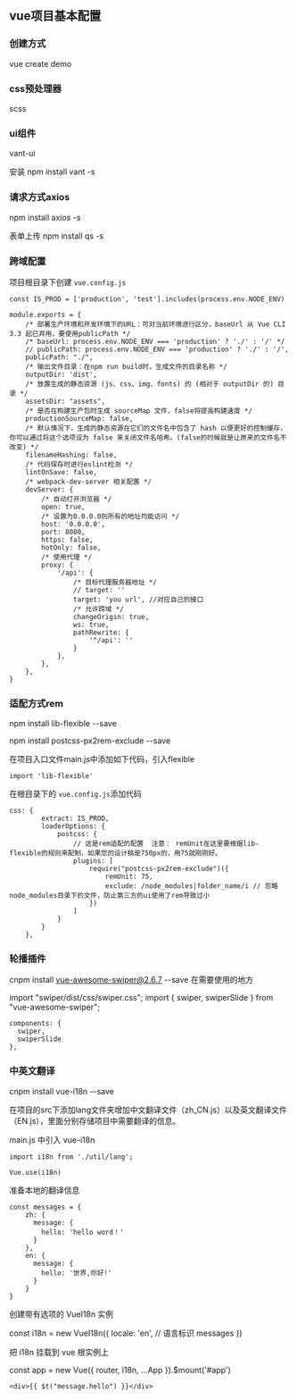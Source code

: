 ## vue项目基本配置

### 创建方式

vue create demo

### css预处理器 

scss

### ui组件

vant-ui 

安装 npm install  vant  -s

### 请求方式axios

npm install axios -s

表单上传
npm install qs -s  

### 跨域配置

项目根目录下创建 `vue.config.js`

```
const IS_PROD = ['production', 'test'].includes(process.env.NODE_ENV)

module.exports = {
    /* 部署生产环境和开发环境下的URL：可对当前环境进行区分，baseUrl 从 Vue CLI 3.3 起已弃用，要使用publicPath */
    /* baseUrl: process.env.NODE_ENV === 'production' ? './' : '/' */
    // publicPath: process.env.NODE_ENV === 'production' ? './' : '/',
    publicPath: "./",
    /* 输出文件目录：在npm run build时，生成文件的目录名称 */
    outputDir: 'dist',
    /* 放置生成的静态资源 (js、css、img、fonts) 的 (相对于 outputDir 的) 目录 */
    assetsDir: "assets",
    /* 是否在构建生产包时生成 sourceMap 文件，false将提高构建速度 */
    productionSourceMap: false,
    /* 默认情况下，生成的静态资源在它们的文件名中包含了 hash 以便更好的控制缓存，你可以通过将这个选项设为 false 来关闭文件名哈希。(false的时候就是让原来的文件名不改变) */
    filenameHashing: false,
    /* 代码保存时进行eslint检测 */
    lintOnSave: false,
    /* webpack-dev-server 相关配置 */
    devServer: {
        /* 自动打开浏览器 */
        open: true,
        /* 设置为0.0.0.0则所有的地址均能访问 */
        host: '0.0.0.0',
        port: 8080,
        https: false,
        hotOnly: false,
        /* 使用代理 */
        proxy: {
            '/api': {
                /* 目标代理服务器地址 */
                // target: ''
                target: 'you url', //对应自己的接口
                /* 允许跨域 */
                changeOrigin: true,
                ws: true,
                pathRewrite: {
                    '^/api': ''
                }
            },
        },
    },
}
```



### 适配方式rem

npm install lib-flexible --save

npm install postcss-px2rem-exclude --save

在项目入口文件main.js中添加如下代码，引入flexible

`import 'lib-flexible'`

在根目录下的 `vue.config.js`添加代码

```
css: {
        extract: IS_PROD,
        loaderOptions: {
            postcss: {
                // 这是rem适配的配置  注意： remUnit在这里要根据lib-flexible的规则来配制，如果您的设计稿是750px的，用75就刚刚好。
                plugins: [
                    require("postcss-px2rem-exclude")({
                        remUnit: 75,
                        exclude: /node_modules|folder_name/i // 忽略node_modules目录下的文件，防止第三方的ui使用了rem导致过小
                    })
                ]
            }
        }
    },
```
### 轮播插件 
cnpm install vue-awesome-swiper@2.6.7 --save
在需要使用的地方

import "swiper/dist/css/swiper.css";
import { swiper, swiperSlide } from "vue-awesome-swiper";

```
components: {
  swiper, 
  swiperSlide
},
```

### 中英文翻译
cnpm install vue-i18n --save

在项目的src下添加lang文件夹增加中文翻译文件（zh_CN.js）以及英文翻译文件（EN.js），里面分别存储项目中需要翻译的信息。

main.js 中引入 vue-i18n
```
import i18n from './util/lang';

Vue.use(i18n)
```
准备本地的翻译信息
```
const messages = {
    zh: {
      message: {
        hello: 'hello word！'
      }
    },
    en: {
      message: {
        hello: '世界,你好!'
      }
    }
}
```
创建带有选项的 VueI18n 实例

const i18n = new VueI18n({
    locale: 'en', // 语言标识
    messages
})

把 i18n 挂载到 vue 根实例上

const app = new Vue({
    router,
    i18n,
    ...App
}).$mount('#app')

```
<div>{{ $t("message.hello") }}</div>

```
